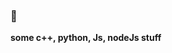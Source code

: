 ### :fox_face:

<!--
**Sfxrlz/Sfxrlz** is a ✨ _special_ ✨ repository because its `README.md` (this file) appears on your GitHub profile.-->
__some c++, python, Js, nodeJs stuff__
